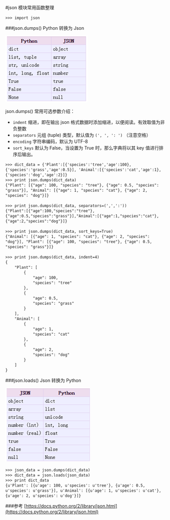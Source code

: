 #json 模块常用函数整理

    >>> import json

###json.dumps()
Python 转换为 Json

![](/static/img/json_dumps.png)

json.dumps() 常用可选参数介绍：

* `indent` 缩进，即在输出 json 格式数据时添加缩进，以便阅读。有效取值为非负整数
* `separators` 元组 (tuple) 类型，默认值为 `(', ', ': ')` （注意空格）
* `encoding` 字符串编码，默认为 UTF-8
* `sort_keys` 默认为 False，当设置为 True 时，那么字典将以其 key 值进行排序后输出。

```
>>> dict_data = {'Plant':[{'species':'tree','age':100},{'species':'grass','age':0.5}], 'Animal':[{'species':'cat','age':1},{'species':'dog','age':2}]}
>>> print json.dumps(dict_data)
{"Plant": [{"age": 100, "species": "tree"}, {"age": 0.5, "species": "grass"}], "Animal": [{"age": 1, "species": "cat"}, {"age": 2, "species": "dog"}]}

>>> print json.dumps(dict_data, separators=(',',':'))
{"Plant":[{"age":100,"species":"tree"},{"age":0.5,"species":"grass"}],"Animal":[{"age":1,"species":"cat"},{"age":2,"species":"dog"}]}

>>> print json.dumps(dict_data, sort_keys=True)
{"Animal": [{"age": 1, "species": "cat"}, {"age": 2, "species": "dog"}], "Plant": [{"age": 100, "species": "tree"}, {"age": 0.5, "species": "grass"}]}

>>> print json.dumps(dict_data, indent=4)
{
    "Plant": [
        {
            "age": 100,
            "species": "tree"
        },
        {
            "age": 0.5,
            "species": "grass"
        }
    ],
    "Animal": [
        {
            "age": 1,
            "species": "cat"
        },
        {
            "age": 2,
            "species": "dog"
        }
    ]
}
```

###json.loads()
Json 转换为 Python

![](/static/img/json_loads.png)

    >>> json_data = json.dumps(dict_data)
    >>> dict_data = json.loads(json_data)
    >>> print dict_data
    {u'Plant': [{u'age': 100, u'species': u'tree'}, {u'age': 0.5, u'species': u'grass'}], u'Animal': [{u'age': 1, u'species': u'cat'}, {u'age': 2, u'species': u'dog'}]}

###参考
[https://docs.python.org/2/library/json.html](https://docs.python.org/2/library/json.html)